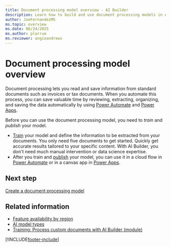 ```yaml
---
title: Document processing model overview - AI Builder
description: Learn how to build and use document processing models in AI Builder.
author: JoeFernandezMS
ms.topic: overview
ms.date: 06/24/2025
ms.author: plarrue
ms.reviewer: angieandrews
---
```


# Document processing model overview

Document processing lets you read and save information from standard documents such as invoices or tax documents. When you automate this process, you can save valuable time by reviewing, extracting, organizing, and saving the data automatically by using [Power Automate](form-processing-model-in-flow.md) and [Power Apps](form-processor-component-in-powerapps.md).

Before you can use the document processing model, you need to *train* and *publish* your model.

- [Train](train-model.md) your model and define the information to be extracted from your documents. You only need five documents to get started. Quickly get accurate results tailored to your specific content. With AI Builder, you don't need much manual intervention or data science expertise.
- After you train and [publish](publish-model.md) your model, you can use it in a cloud flow in [Power Automate](form-processing-model-in-flow.md) or in a canvas app in [Power Apps](form-processor-component-in-powerapps.md).

## Next step

[Create a document processing model](create-form-processing-model.md)

## Related information

- [Feature availability by region](availability-region.md)  
- [AI model types](model-types.md)
- [Training: Process custom documents with AI Builder (module)](/training/modules/get-started-with-form-processing/)

[!INCLUDE[footer-include](includes/footer-banner.md)]

